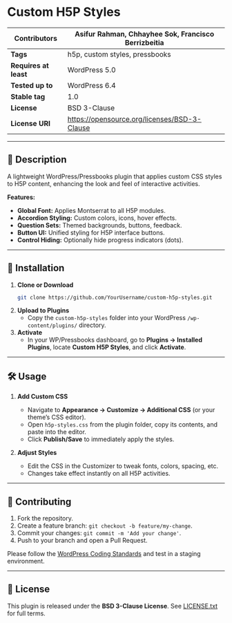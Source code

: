 # Custom H5P Styles

| **Contributors**        | Asifur Rahman, Chhayhee Sok, Francisco Berrizbeitia |
|-------------------------|---------------------------------------------------|
| **Tags**                | h5p, custom styles, pressbooks                    |
| **Requires at least**   | WordPress 5.0                                     |
| **Tested up to**        | WordPress 6.4                                     |
| **Stable tag**          | 1.0                                               |
| **License**             | BSD 3-Clause                                      |
| **License URI**         | https://opensource.org/licenses/BSD-3-Clause      |

---

## 📖 Description

A lightweight WordPress/Pressbooks plugin that applies custom CSS styles to H5P content, enhancing the look and feel of interactive activities.

**Features:**
- **Global Font:** Applies Montserrat to all H5P modules.
- **Accordion Styling:** Custom colors, icons, hover effects.
- **Question Sets:** Themed backgrounds, buttons, feedback.
- **Button UI:** Unified styling for H5P interface buttons.
- **Control Hiding:** Optionally hide progress indicators (dots).

---

## 🚀 Installation

1. **Clone or Download**
   ```bash
   git clone https://github.com/YourUsername/custom-h5p-styles.git
   ```
2. **Upload to Plugins**
   - Copy the `custom-h5p-styles` folder into your WordPress `/wp-content/plugins/` directory.
3. **Activate**
   - In your WP/Pressbooks dashboard, go to **Plugins → Installed Plugins**, locate **Custom H5P Styles**, and click **Activate**.

---

## 🛠️ Usage

1. **Add Custom CSS**
   - Navigate to **Appearance → Customize → Additional CSS** (or your theme’s CSS editor).
   - Open `h5p-styles.css` from the plugin folder, copy its contents, and paste into the editor.
   - Click **Publish/Save** to immediately apply the styles.

2. **Adjust Styles**
   - Edit the CSS in the Customizer to tweak fonts, colors, spacing, etc.
   - Changes take effect instantly on all H5P activities.

---

## 🤝 Contributing 

1. Fork the repository.
2. Create a feature branch: `git checkout -b feature/my-change`.
3. Commit your changes: `git commit -m 'Add your change'`.
4. Push to your branch and open a Pull Request.

Please follow the [WordPress Coding Standards](https://developer.wordpress.org/coding-standards/wordpress-coding-standards/) and test in a staging environment.

---

## 📄 License

This plugin is released under the **BSD 3-Clause License**. See [LICENSE.txt](LICENSE.txt) for full terms.
